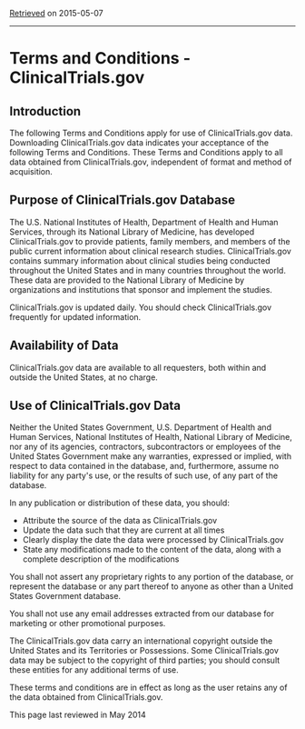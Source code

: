 [Retrieved](https://clinicaltrials.gov/ct2/about-site/terms-conditions "Permalink to Terms and Conditions - ClinicalTrials.gov") on 2015-05-07

***

# Terms and Conditions - ClinicalTrials.gov

## Introduction

The following Terms and Conditions apply for use of ClinicalTrials.gov data. Downloading ClinicalTrials.gov data indicates your acceptance of the following Terms and Conditions. These Terms and Conditions apply to all data obtained from ClinicalTrials.gov, independent of format and method of acquisition.

## Purpose of ClinicalTrials.gov Database

The U.S. National Institutes of Health, Department of Health and Human Services, through its National Library of Medicine, has developed ClinicalTrials.gov to provide patients, family members, and members of the public current information about clinical research studies. ClinicalTrials.gov contains summary information about clinical studies being conducted throughout the United States and in many countries throughout the world. These data are provided to the National Library of Medicine by organizations and institutions that sponsor and implement the studies.

ClinicalTrials.gov is updated daily. You should check ClinicalTrials.gov frequently for updated information.

## Availability of Data

ClinicalTrials.gov data are available to all requesters, both within and outside the United States, at no charge.

## Use of ClinicalTrials.gov Data

Neither the United States Government, U.S. Department of Health and Human Services, National Institutes of Health, National Library of Medicine, nor any of its agencies, contractors, subcontractors or employees of the United States Government make any warranties, expressed or implied, with respect to data contained in the database, and, furthermore, assume no liability for any party's use, or the results of such use, of any part of the database.

In any publication or distribution of these data, you should:

* Attribute the source of the data as ClinicalTrials.gov
* Update the data such that they are current at all times
* Clearly display the date the data were processed by ClinicalTrials.gov
* State any modifications made to the content of the data, along with a complete description of the modifications

You shall not assert any proprietary rights to any portion of the database, or represent the database or any part thereof to anyone as other than a United States Government database.

You shall not use any email addresses extracted from our database for marketing or other promotional purposes.

The ClinicalTrials.gov data carry an international copyright outside the United States and its Territories or Possessions. Some ClinicalTrials.gov data may be subject to the copyright of third parties; you should consult these entities for any additional terms of use.

These terms and conditions are in effect as long as the user retains any of the data obtained from ClinicalTrials.gov.

This page last reviewed in May 2014


